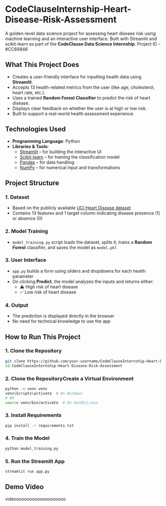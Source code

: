# CodeClauseInternship-Heart-Disease-Risk-Assessment

A golden-level data science project for assessing heart disease risk using machine learning and an interactive user interface. Built with Streamlit and scikit-learn as part of the **CodeClause Data Science Internship**.
Project ID - #CC69846

## What This Project Does

- Creates a user-friendly interface for inputting health data using **Streamlit**.
- Accepts 13 health-related metrics from the user (like age, cholesterol, heart rate, etc.).
- Uses a trained **Random Forest Classifier** to predict the risk of heart disease.
- Displays clear feedback on whether the user is at high or low risk.
- Built to support a real-world health assessment experience.

## Technologies Used

- **Programming Language**: Python  
- **Libraries & Tools**:
  - [Streamlit](https://streamlit.io/) – for building the interactive UI
  - [Scikit-learn](https://scikit-learn.org/) – for training the classification model
  - [Pandas](https://pandas.pydata.org/) – for data handling
  - [NumPy](https://numpy.org/) – for numerical input and transformations

## Project Structure

### 1. Dataset
- Based on the publicly available [UCI Heart Disease dataset](https://archive.ics.uci.edu/ml/datasets/Heart+Disease)
- Contains 13 features and 1 target column indicating disease presence (1) or absence (0)

### 2. Model Training
- `model_training.py` script loads the dataset, splits it, trains a **Random Forest** classifier, and saves the model as `model.pkl`

### 3. User Interface
- `app.py` builds a form using sliders and dropdowns for each health parameter
- On clicking **Predict**, the model analyzes the inputs and returns either:
  - ⚠️ High risk of heart disease
  - ✅ Low risk of heart disease

### 4. Output
- The prediction is displayed directly in the browser
- No need for technical knowledge to use the app

## How to Run This Project

### 1. Clone the Repository
```bash
git clone https://github.com/your-username/CodeClauseInternship-Heart-Disease-Risk-Assessment-4-.git
cd CodeClauseInternship-Heart-Disease-Risk-Assessment
```
### 2. Clone the RepositoryCreate a Virtual Environment
```bash
python -m venv venv
venv\Scripts\activate  # On Windows
# OR
source venv/bin/activate  # On macOS/Linux
```
### 3. Install Requirements
```bash
pip install -r requirements.txt
```
### 4. Train the Model
```bash
python model_training.py
```
### 5. Run the Streamlit App
```bash
streamlit run app.py
```

## Demo Video
videoooooooooooooooooooo
